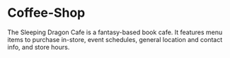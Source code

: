 # Coffee-Shop
The Sleeping Dragon Cafe is a fantasy-based book cafe. It features menu items to purchase in-store, event schedules, general location and contact info, and store hours.
